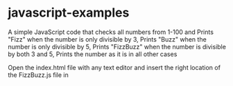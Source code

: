 # javascript-examples
A simple JavaScript code that checks all numbers from 1-100 and
Prints "Fizz" when the number is only divisible by 3, 
Prints "Buzz" when the number is only divisible by 5, 
Prints "FizzBuzz" when the number is divisible by both 3 and 5, 
Prints the number as it is in all other cases

Open the index.html file with any text editor and insert the right location of the FizzBuzz.js file in <script src=" ">.
After that open the index.html file with any browser and press the F12 key (in most browsers) to view the output in the Console.
